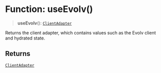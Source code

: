 # Function: useEvolv()

> **useEvolv**(): [`ClientAdapter`](../classes/ClientAdapter.md)

Returns the client adapter, which contains values such as the Evolv client and hydrated state.

## Returns

[`ClientAdapter`](../classes/ClientAdapter.md)
